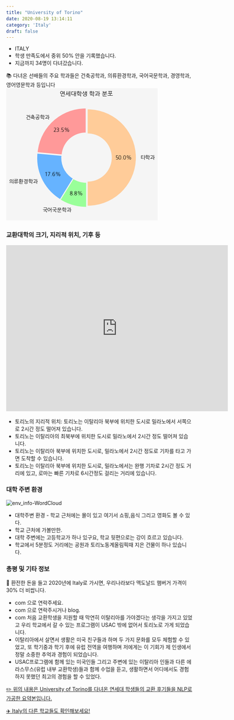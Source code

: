 ```yaml
---
title: "University of Torino"
date: 2020-08-19 13:14:11
category: 'Italy'
draft: false
---
```



* ITALY
* 학생 만족도에서 중위 50% 안을 기록했습니다.
* 지금까지 34명이 다녀갔습니다. 


📚 다녀온 선배들의 주요 학과들은 건축공학과, 의류환경학과, 국어국문학과, 경영학과, 영어영문학과 등입니다
![department-info](../plots/IT000007.png)
### 교환대학의 크기, 지리적 위치, 기후 등
<iframe
width="600"
height="450"
frameborder="0" style="border:0"
src="https://www.google.com/maps/embed/v1/place?key=AIzaSyC9e1AME-pVmWC4hBpFdu5S4dKzyepa3HQ&q=University+of+Torino&center=45.069428,7.688900599999998&zoom=14" allowfullscreen>
</iframe>

* 토리노의 지리적 위치: 토리노는 이탈리아 북부에 위치한 도시로 밀라노에서 서쪽으로 2시간 정도 떨어져 있습니다.
* 토리노는 이탈리아의 최북부에 위치한 도시로 밀라노에서 2시간 정도 떨어져 있습니다.
* 토리노는 이탈리아 북부에 위치한 도시로, 밀라노에서 2시간 정도로 기차를 타고 가면 도착할 수 있습니다.
* 토리노는 이탈리아 북부에 위치한 도시로, 밀라노에서는 완행 기차로 2시간 정도 거리에 있고, 로마는 빠른 기차로 6시간정도 걸리는 거리에 있습니다.


### 대학 주변 환경

![env_info-WordCloud](../univ_wordclouds_okt/env_info/IT000007_env_info_okt.png)

* 대학주변 환경 - 학교 근처에는 몰이 있고 여기서 쇼핑,음식 그리고 영화도 볼 수 있다.
* 학교 근처에 가볼만한.
* 대학 주변에는 고등학교가 하나 있구요, 학교 뒷편으로는 강이 흐르고 있습니다.
* 학교에서 5분정도 거리에는 공원과 토리노동계올림픽때 지은 건물이 하나 있습니다.


### 총평 및 기타 정보 

🍔 환전한 돈을 들고 2020년에 Italy로 가시면, 우리나라보다 맥도날드 햄버거 가격이 30% 더 비쌉니다.
* com 으로 연락주세요.
* com 으로 연락주시거나 blog.
* com 처음 교환학생을 지원할 때 막연히 이탈리아를 가야겠다는 생각을 가지고 있었고 우리 학교에서 갈 수 있는 프로그램이 USAC 밖에 없어서 토리노로 가게 되었습니다.
* 이탈리아에서 살면서 생활은 미국 친구들과 하며 두 가지 문화를 모두 체험할 수 있었고, 또 학기중과 학기 후에 유럽 전역을 여행하며 저에게는 이 기회가 제 인생에서 정말 소중한 추억과 경험이 되었습니다.
* USAC프로그램에 함께 있는 미국인들 그리고 주변에 있는 이탈리아 인들과 다른 에라스무스(유럽 내부 교환학생)들과 함께 수업을 듣고, 생활하면서 어디에서도 경험하지 못했던 최고의 경험을 할 수 있었다.


[✏️ 위의 내용은 University of Torino를 다녀온 연세대 학생들의 교환 후기들을 NLP로 가공한 요약본입니다.](http://oia.yonsei.ac.kr/partner/expReport.asp?ucode=IT000007&bgbn=A)

[✈️ Italy의 다른 학교들도 확인해보세요!](https://yonsei-exchange.netlify.app/?category=Italy)
